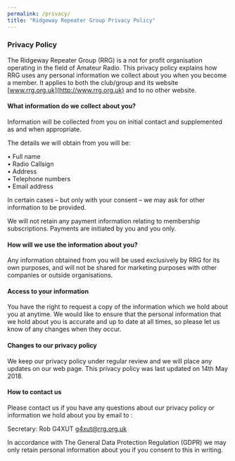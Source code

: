 ```yaml
---
permalink: /privacy/
title: "Ridgeway Repeater Group Privacy Policy"
---
```



### Privacy Policy

The Ridgeway Repeater Group (RRG) is a not for profit organisation operating in the field of Amateur Radio. This privacy policy explains how RRG uses any personal information we collect about you when you become a member. It applies to both the club/group and its website [www.rrg.org.uk](http://www.rrg.org.uk) and to no other website.

#### What information do we collect about you?

Information will be collected from you on initial contact and supplemented as and when appropriate.

The details we will obtain from you will be:

•               Full name  
•               Radio Callsign  
•               Address  
•               Telephone numbers  
•               Email address  

In certain cases – but only with your consent – we may ask for other information to be provided.

We will not retain any payment information relating to membership subscriptions. Payments are initiated by you and you only.

#### How will we use the information about you?

Any information obtained from you will be used exclusively by RRG for its own purposes, and will not be shared for marketing purposes with other companies or outside organisations.

#### Access to your information

You have the right to request a copy of the information which we hold about you at anytime. We would like to ensure that the personal information that we hold about you is accurate and up to date at all times, so please let us know of any changes when they occur. 

#### Changes to our privacy policy

We keep our privacy policy under regular review and we will place any updates on our web page. This privacy policy was last updated on 14th May 2018.

#### How to contact us

Please contact us if you have any questions about our privacy policy or information we hold about you by email to :


Secretary: Rob G4XUT [g4xut@rrg.org.uk](mailto:g4xut@rrg.org.uk)

In accordance with The General Data Protection Regulation (GDPR) we may only retain personal information about you if you consent to this in writing.
